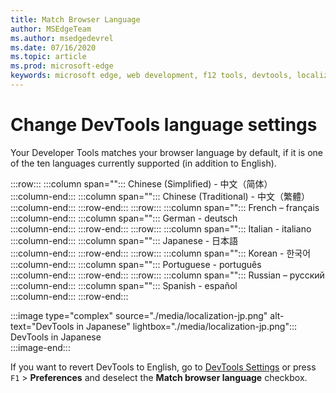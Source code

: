 ```yaml
---
title: Match Browser Language
author: MSEdgeTeam
ms.author: msedgedevrel
ms.date: 07/16/2020
ms.topic: article
ms.prod: microsoft-edge
keywords: microsoft edge, web development, f12 tools, devtools, localization, loc, language
---
```


# Change DevTools language settings  

Your Developer Tools matches your browser language by default, if it is one of the ten languages currently supported \(in addition to English\).  

:::row:::
   :::column span="":::
      Chinese \(Simplified\) - &#20013;&#25991;&#65288;&#31616;&#20307;&#65289;  
   :::column-end:::
   :::column span="":::
      Chinese \(Traditional\) - &#20013;&#25991;&#65288;&#32321;&#39636;&#65289;  
   :::column-end:::
:::row-end:::
:::row:::
   :::column span="":::
      French – fran&#231;ais  
   :::column-end:::
   :::column span="":::
      German - deutsch  
   :::column-end:::
:::row-end:::
:::row:::
   :::column span="":::
      Italian - italiano  
   :::column-end:::
   :::column span="":::
      Japanese - &#26085;&#26412;&#35486;  
   :::column-end:::
:::row-end:::
:::row:::
   :::column span="":::
      Korean - &#54620;&#44397;&#50612;  
   :::column-end:::
   :::column span="":::
      Portuguese - portugu&#234;s  
   :::column-end:::
:::row-end:::
:::row:::
   :::column span="":::
      Russian – &#1088;&#1091;&#1089;&#1089;&#1082;&#1080;&#1081;  
   :::column-end:::
   :::column span="":::
      Spanish - espa&#241;ol  
   :::column-end:::
:::row-end:::  

:::image type="complex" source="./media/localization-jp.png" alt-text="DevTools in Japanese" lightbox="./media/localization-jp.png":::
   DevTools in Japanese  
:::image-end:::  

If you want to revert DevTools to English, go to [DevTools Settings][DevtoolschromiumCustomizeIndexSettings] or press `F1` > **Preferences** and deselect the **Match browser language** checkbox.  

<!-- links -->  

[DevtoolschromiumCustomizeIndexSettings]: ./index.md#settings "Settings - Customize Microsoft Edge DevTools | Microsoft Docs"  
